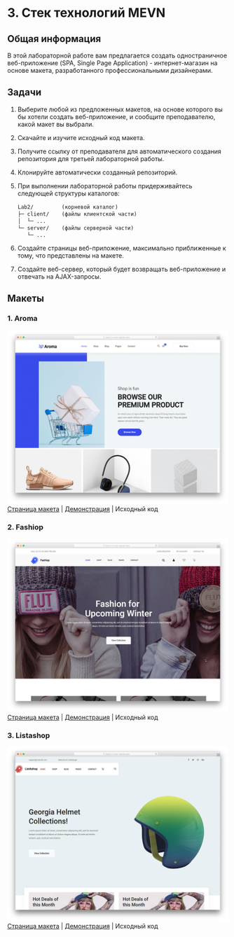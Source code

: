 # 3. Стек технологий MEVN

## Общая информация

В этой лабораторной работе вам предлагается создать одностраничное
веб-приложение (SPA, Single Page Application) - интернет-магазин на основе
макета, разработанного профессиональными дизайнерами.

## Задачи

1. Выберите любой из предложенных макетов, на основе которого вы бы хотели 
создать веб-приложение, и сообщите преподавателю, какой макет вы выбрали.

2. Скачайте и изучите исходный код макета.

3. Получите ссылку от преподавателя для автоматического создания репозитория
для третьей лабораторной работы.

4. Клонируйте автоматически созданный репозиторий.

5. При выполнении лабораторной работы придерживайтесь следующей структуры 
каталогов:
   
    ```
    Lab2/         (корневой каталог)
    ├─ client/    (файлы клиентской части)
    │  └─ ...
    └─ server/    (файлы серверной части)
       └─ ...
    ```
    
6. Создайте страницы веб-приложение, максимально приближенные к тому,
что представлены на макете.

7. Создайте веб-сервер, который будет возвращать веб-приложение и отвечать
на AJAX-запросы.

## Макеты

### 1. Aroma

![Внешний вид](./assets/Aroma.jpg)
[Страница макета](https://colorlib.com/wp/template/aroma) |
[Демонстрация](https://colorlib.com/preview/theme/aroma) |
<a :href="$withBase('/assets/labs/03/Aroma.zip')" download>Исходный код</a>

### 2. Fashiop

![Внешний вид](./assets/Fashiop.jpg)
[Страница макета](https://colorlib.com/wp/template/fashiop) |
[Демонстрация](https://colorlib.com/preview/theme/fashiop) |
<a :href="$withBase('/assets/labs/03/Fashiop.zip')" download>Исходный код</a>

### 3. Listashop

![Внешний вид](./assets/Listashop.jpg)
[Страница макета](https://colorlib.com/wp/template/listashop) |
[Демонстрация](https://colorlib.com/preview/theme/listashop) |
<a :href="$withBase('/assets/labs/03/Fashiop.zip')" download>Исходный код</a>

<disqus-comments
  page-uuid="d1f8203c-bafd-4e17-a9b8-be32d1c53373"
  page-title="3. Стек технологий MEVN | Лабораторные работы"/>
